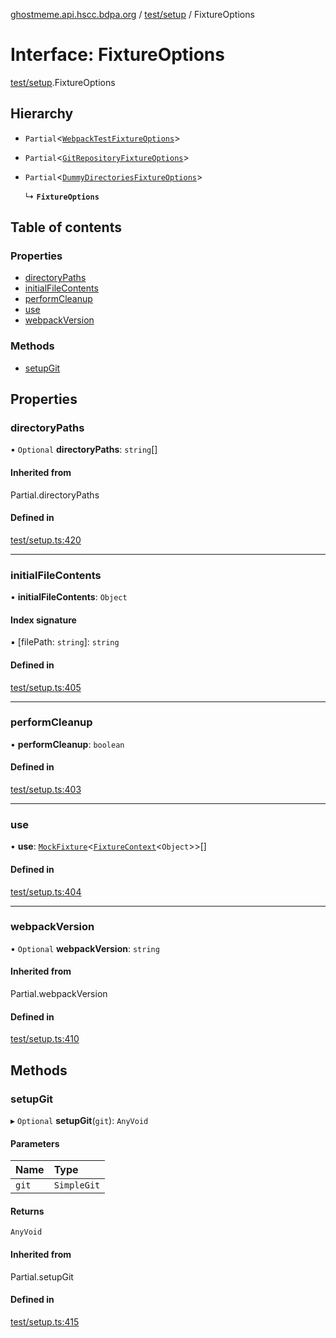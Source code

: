 [ghostmeme.api.hscc.bdpa.org](../README.md) / [test/setup](../modules/test_setup.md) / FixtureOptions

# Interface: FixtureOptions

[test/setup](../modules/test_setup.md).FixtureOptions

## Hierarchy

- `Partial`<[`WebpackTestFixtureOptions`](test_setup.WebpackTestFixtureOptions.md)\>

- `Partial`<[`GitRepositoryFixtureOptions`](test_setup.GitRepositoryFixtureOptions.md)\>

- `Partial`<[`DummyDirectoriesFixtureOptions`](test_setup.DummyDirectoriesFixtureOptions.md)\>

  ↳ **`FixtureOptions`**

## Table of contents

### Properties

- [directoryPaths](test_setup.FixtureOptions.md#directorypaths)
- [initialFileContents](test_setup.FixtureOptions.md#initialfilecontents)
- [performCleanup](test_setup.FixtureOptions.md#performcleanup)
- [use](test_setup.FixtureOptions.md#use)
- [webpackVersion](test_setup.FixtureOptions.md#webpackversion)

### Methods

- [setupGit](test_setup.FixtureOptions.md#setupgit)

## Properties

### directoryPaths

• `Optional` **directoryPaths**: `string`[]

#### Inherited from

Partial.directoryPaths

#### Defined in

[test/setup.ts:420](https://github.com/nhscc/ghostmeme.api.hscc.bdpa.org/blob/40f330c/test/setup.ts#L420)

___

### initialFileContents

• **initialFileContents**: `Object`

#### Index signature

▪ [filePath: `string`]: `string`

#### Defined in

[test/setup.ts:405](https://github.com/nhscc/ghostmeme.api.hscc.bdpa.org/blob/40f330c/test/setup.ts#L405)

___

### performCleanup

• **performCleanup**: `boolean`

#### Defined in

[test/setup.ts:403](https://github.com/nhscc/ghostmeme.api.hscc.bdpa.org/blob/40f330c/test/setup.ts#L403)

___

### use

• **use**: [`MockFixture`](test_setup.MockFixture.md)<[`FixtureContext`](test_setup.FixtureContext.md)<`Object`\>\>[]

#### Defined in

[test/setup.ts:404](https://github.com/nhscc/ghostmeme.api.hscc.bdpa.org/blob/40f330c/test/setup.ts#L404)

___

### webpackVersion

• `Optional` **webpackVersion**: `string`

#### Inherited from

Partial.webpackVersion

#### Defined in

[test/setup.ts:410](https://github.com/nhscc/ghostmeme.api.hscc.bdpa.org/blob/40f330c/test/setup.ts#L410)

## Methods

### setupGit

▸ `Optional` **setupGit**(`git`): `AnyVoid`

#### Parameters

| Name | Type |
| :------ | :------ |
| `git` | `SimpleGit` |

#### Returns

`AnyVoid`

#### Inherited from

Partial.setupGit

#### Defined in

[test/setup.ts:415](https://github.com/nhscc/ghostmeme.api.hscc.bdpa.org/blob/40f330c/test/setup.ts#L415)

